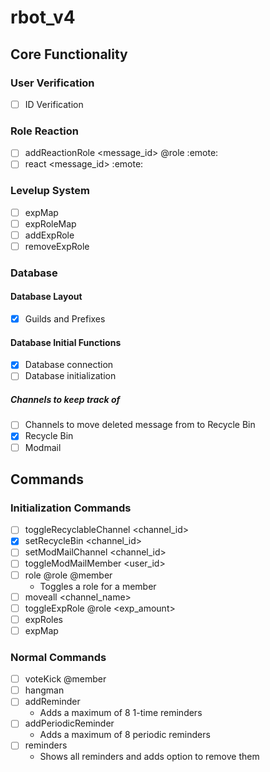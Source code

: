 # rbot_v4
## Core Functionality
### User Verification
- [ ] ID Verification
### Role Reaction
- [ ] addReactionRole <message_id> @role :emote:
- [ ] react <message_id> :emote:
### Levelup System
- [ ] expMap
- [ ] expRoleMap
- [ ] addExpRole
- [ ] removeExpRole
### Database
#### Database Layout
- [x] Guilds and Prefixes
#### Database Initial Functions
- [x] Database connection
- [ ] Database initialization
##### Channels to keep track of
- [ ] Channels to move deleted message from to Recycle Bin
- [x] Recycle Bin
- [ ] Modmail
## Commands
### Initialization Commands
- [ ] toggleRecyclableChannel <channel_id>
- [x] setRecycleBin <channel_id>
- [ ] setModMailChannel <channel_id>
- [ ] toggleModMailMember <user_id>
- [ ] role @role @member
  - Toggles a role for a member
- [ ] moveall <channel_name>
- [ ] toggleExpRole @role <exp_amount>
- [ ] expRoles
- [ ] expMap
### Normal Commands
- [ ] voteKick @member
- [ ] hangman
- [ ] addReminder
  - Adds a maximum of 8 1-time reminders
- [ ] addPeriodicReminder
  - Adds a maximum of 8 periodic reminders
- [ ] reminders
  - Shows all reminders and adds option to remove them
